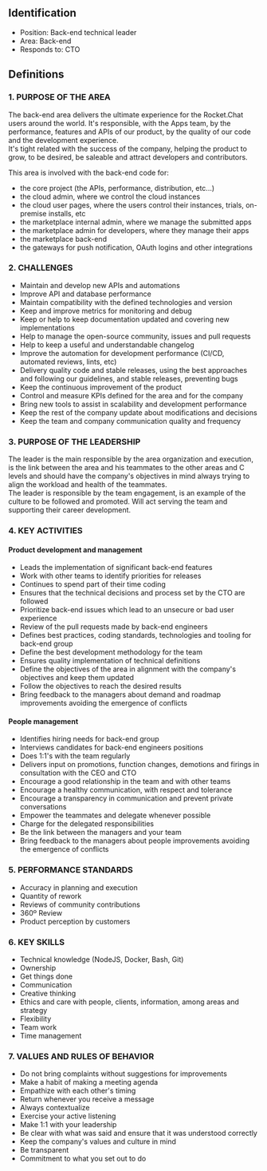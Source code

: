 ## Identification

* Position: Back-end technical leader
* Area: Back-end
* Responds to: CTO

## Definitions

### 1. PURPOSE OF THE AREA

The back-end area delivers the ultimate experience for the Rocket.Chat users around the world. It's responsible, with the Apps team, by the performance, features and APIs of our product, by the quality of our code and the development experience.\
It's tight related with the success of the company, helping the product to grow, to be desired, be saleable and attract developers and contributors.

This area is involved with the back-end code for:
* the core project (the APIs, performance, distribution, etc...)
* the cloud admin, where we control the cloud instances
* the cloud user pages, where the users control their instances, trials, on-premise installs, etc
* the marketplace internal admin, where we manage the submitted apps
* the marketplace admin for developers, where they manage their apps
* the marketplace back-end
* the gateways for push notification, OAuth logins and other integrations

### 2. CHALLENGES

* Maintain and develop new APIs and automations
* Improve API and database performance
* Maintain compatibility with the defined technologies and version
* Keep and improve metrics for monitoring and debug
* Keep or help to keep documentation updated and covering new implementations
* Help to manage the open-source community, issues and pull requests
* Help to keep a useful and understandable changelog
* Improve the automation for development performance (CI/CD, automated reviews, lints, etc)
* Delivery quality code and stable releases, using the best approaches and following our guidelines, and stable releases, preventing bugs
* Keep the continuous improvement of the product
* Control and measure KPIs defined for the area and for the company
* Bring new tools to assist in scalability and development performance
* Keep the rest of the company update about modifications and decisions
* Keep the team and company communication quality and frequency

### 3. PURPOSE OF THE LEADERSHIP

The leader is the main responsible by the area organization and execution, is the link between the area and his teammates to the other areas and C levels and should have the company's objectives in mind always trying to align the workload and health of the teammates.\
The leader is responsible by the team engagement, is an example of the culture to be followed and promoted. Will act serving the team and supporting their career development.

### 4. KEY ACTIVITIES

#### Product development and management
   * Leads the implementation of significant back-end features
   * Work with other teams to identify priorities for releases
   * Continues to spend part of their time coding
   * Ensures that the technical decisions and process set by the CTO are followed
   * Prioritize back-end issues which lead to an unsecure or bad user experience
   * Review of the pull requests made by back-end engineers
   * Defines best practices, coding standards, technologies and tooling for back-end group
   * Define the best development methodology for the team
   * Ensures quality implementation of technical definitions
   * Define the objectives of the area in alignment with the company's objectives and keep them updated
   * Follow the objectives to reach the desired results
   * Bring feedback to the managers about demand and roadmap improvements avoiding the emergence of conflicts

#### People management
   * Identifies hiring needs for back-end group
   * Interviews candidates for back-end engineers positions
   * Does 1:1's with the team regularly
   * Delivers input on promotions, function changes, demotions and firings in consultation with the CEO and CTO
   * Encourage a good relationship in the team and with other teams
   * Encourage a healthy communication, with respect and tolerance
   * Encourage a transparency in communication and prevent private conversations
   * Empower the teammates and delegate whenever possible
   * Charge for the delegated responsibilities
   * Be the link between the managers and your team
   * Bring feedback to the managers about people improvements avoiding the emergence of conflicts

### 5. PERFORMANCE STANDARDS

* Accuracy in planning and execution
* Quantity of rework
* Reviews of community contributions
* 360º Review
* Product perception by customers

### 6. KEY SKILLS

* Technical knowledge (NodeJS, Docker, Bash, Git)
* Ownership
* Get things done
* Communication
* Creative thinking
* Ethics and care with people, clients, information, among areas and strategy
* Flexibility
* Team work
* Time management

### 7. VALUES AND RULES OF BEHAVIOR

* Do not bring complaints without suggestions for improvements
* Make a habit of making a meeting agenda
* Empathize with each other's timing
* Return whenever you receive a message
* Always contextualize
* Exercise your active listening
* Make 1:1 with your leadership
* Be clear with what was said and ensure that it was understood correctly
* Keep the company's values and culture in mind
* Be transparent
* Commitment to what you set out to do
